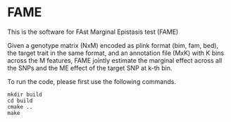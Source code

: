 # FAME
This is the software for FAst Marginal Epistasis test (FAME)

Given a genotype matrix (NxM) encoded as plink format (bim, fam, bed), the target trait in the same format, and an annotation file (MxK) with K bins across the M features, FAME jointly estimate the marginal effect across all the SNPs and the ME effect of the target SNP at k-th bin. 

To run the code, please first use the following commands.
```
mkdir build
cd build
cmake ..
make
```
